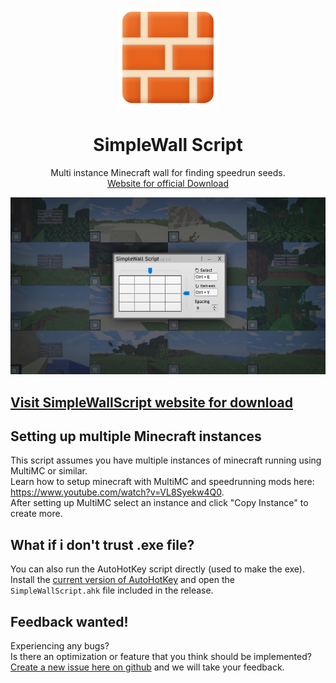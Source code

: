 <p align="center">
  <a href="https://jesper-hustad.github.io/SimpleWallScript/">
    <img src="icon.png" alt="Logo" width=160 height=160>
  </a>

  <h1 align="center">SimpleWall Script</h1>
  <!-- <br> -->
  <!-- <a href="" align="center">Official webpage</a> -->


  <p align="center">
    Multi instance Minecraft wall for finding speedrun seeds.
    <br>
    <a href="https://jesper-hustad.github.io/SimpleWallScript/">Website for official Download</a>
    <!-- · -->
    <!-- <a href="https://reponame/issues/new?template=feature.md&labels=feature">Request feature</a> -->
  </p>
  
</p>

[![](gui.jpg)](https://jesper-hustad.github.io/SimpleWallScript/)

<!-- ## Download -->
## [Visit SimpleWallScript website for download](https://jesper-hustad.github.io/SimpleWallScript/)



<!-- Other version that does not fullscreen: [Modified Script without fullscreen](https://github.com/Jesper-Hustad/SimpleWallScript/releases/download/Alpha/SimpleWallScript.ahk)   -->



## Setting up multiple Minecraft instances
This script assumes you have multiple instances of minecraft running using MultiMC or similar.  
Learn how to setup minecraft with MultiMC and speedrunning mods here: https://www.youtube.com/watch?v=VL8Syekw4Q0.  
After setting up MultiMC select an instance and click "Copy Instance" to create more.

## What if i don't trust .exe file?
You can also run the AutoHotKey script directly (used to make the exe). Install the [current version of AutoHotKey](https://www.autohotkey.com/) and open the `SimpleWallScript.ahk` file included in the release.

## Feedback wanted!
Experiencing any bugs?  
Is there an optimization or feature that you think should be implemented?  
[Create a new issue here on github](https://github.com/Jesper-Hustad/SimpleWallScript/issues/new/choose) and we will take your feedback.

